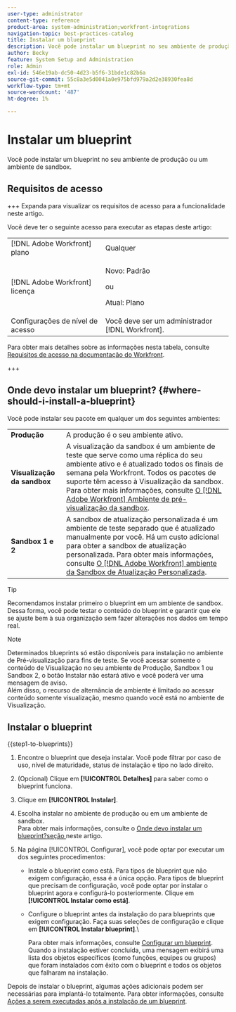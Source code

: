 ```yaml
---
user-type: administrator
content-type: reference
product-area: system-administration;workfront-integrations
navigation-topic: best-practices-catalog
title: Instalar um blueprint
description: Você pode instalar um blueprint no seu ambiente de produção ou um ambiente de sandbox.
author: Becky
feature: System Setup and Administration
role: Admin
exl-id: 546e19ab-dc50-4d23-b5f6-31bde1c82b6a
source-git-commit: 55c8a3e5d0041a0e975bfd979a2d2e38930fea8d
workflow-type: tm+mt
source-wordcount: '487'
ht-degree: 1%

---
```


# Instalar um blueprint

Você pode instalar um blueprint no seu ambiente de produção ou um ambiente de sandbox.

## Requisitos de acesso

+++ Expanda para visualizar os requisitos de acesso para a funcionalidade neste artigo.

Você deve ter o seguinte acesso para executar as etapas deste artigo:

<table style="table-layout:auto"> 
 <col> 
 <col> 
 <tbody> 
  <tr> 
   <td role="rowheader">[!DNL Adobe Workfront] plano</td> 
   <td>Qualquer</td> 
  </tr> 
  <tr> 
   <td role="rowheader">[!DNL Adobe Workfront] licença</td> 
   <td>
   <p>Novo: Padrão</p>
   <p>ou</p>
   <p>Atual: Plano</p></td> 
  </tr> 
  <tr> 
   <td role="rowheader">Configurações de nível de acesso</td> 
   <td>Você deve ser um administrador [!DNL Workfront]. </td> 
  </tr> 
 </tbody> 
</table>

Para obter mais detalhes sobre as informações nesta tabela, consulte [Requisitos de acesso na documentação do Workfront](/help/quicksilver/administration-and-setup/add-users/access-levels-and-object-permissions/access-level-requirements-in-documentation.md).

+++

## Onde devo instalar um blueprint? {#where-should-i-install-a-blueprint}

Você pode instalar seu pacote em qualquer um dos seguintes ambientes:

<table style="table-layout:auto">
        <tr>
        <td><strong>Produção</strong></td>
        <td>A produção é o seu ambiente ativo.</td>
    </tr>
    <tr>
        <td><strong>Visualização da sandbox</strong></td>
        <td>A visualização da sandbox é um ambiente de teste que serve como uma réplica do seu ambiente ativo e é atualizado todos os finais de semana pela Workfront. Todos os pacotes de suporte têm acesso à Visualização da sandbox. Para obter mais informações, consulte <a href="../../administration-and-setup/set-up-workfront/workfront-testing-environments/wf-preview-sandbox-environment.md">O [!DNL Adobe Workfront] Ambiente de pré-visualização da sandbox</a>.</td>
    </tr>
    <tr>
        <td><strong>Sandbox 1 e 2</strong></td>
        <td>A sandbox de atualização personalizada é um ambiente de teste separado que é atualizado manualmente por você. Há um custo adicional para obter a sandbox de atualização personalizada. Para obter mais informações, consulte <a href="../../administration-and-setup/set-up-workfront/workfront-testing-environments/wf-custom-refresh-sandbox-environment.md">O [!DNL Adobe Workfront] ambiente da Sandbox de Atualização Personalizada</a>.</td>
    </tr>
</table>

>[!TIP]
>
>Recomendamos instalar primeiro o blueprint em um ambiente de sandbox. Dessa forma, você pode testar o conteúdo do blueprint e garantir que ele se ajuste bem à sua organização sem fazer alterações nos dados em tempo real.

>[!NOTE]
>
>Determinados blueprints só estão disponíveis para instalação no ambiente de Pré-visualização para fins de teste. Se você acessar somente o conteúdo de Visualização no seu ambiente de Produção, Sandbox 1 ou Sandbox 2, o botão Instalar não estará ativo e você poderá ver uma mensagem de aviso.\
>Além disso, o recurso de alternância de ambiente é limitado ao acessar conteúdo somente visualização, mesmo quando você está no ambiente de Visualização.

## Instalar o blueprint

{{step1-to-blueprints}}

1. Encontre o blueprint que deseja instalar. Você pode filtrar por caso de uso, nível de maturidade, status de instalação e tipo no lado direito.
1. (Opcional) Clique em **[!UICONTROL Detalhes]** para saber como o blueprint funciona.
1. Clique em **[!UICONTROL Instalar]**.
1. Escolha instalar no ambiente de produção ou em um ambiente de sandbox.\
   Para obter mais informações, consulte o [Onde devo instalar um blueprint?seção ](#where-should-i-install-a-blueprint) neste artigo.
1. Na página [!UICONTROL Configurar], você pode optar por executar um dos seguintes procedimentos:

   * Instale o blueprint como está. Para tipos de blueprint que não exigem configuração, essa é a única opção. Para tipos de blueprint que precisam de configuração, você pode optar por instalar o blueprint agora e configurá-lo posteriormente. Clique em **[!UICONTROL Instalar como está]**.
   * Configure o blueprint antes da instalação do para blueprints que exigem configuração. Faça suas seleções de configuração e clique em **[!UICONTROL Instalar blueprint]**.\

     Para obter mais informações, consulte [Configurar um blueprint](../../administration-and-setup/blueprints/configure-template-package.md).
Quando a instalação estiver concluída, uma mensagem exibirá uma lista dos objetos específicos (como funções, equipes ou grupos) que foram instalados com êxito com o blueprint e todos os objetos que falharam na instalação.

Depois de instalar o blueprint, algumas ações adicionais podem ser necessárias para implantá-lo totalmente. Para obter informações, consulte [Ações a serem executadas após a instalação de um blueprint](../../administration-and-setup/blueprints/best-next-actions-after-install.md).

